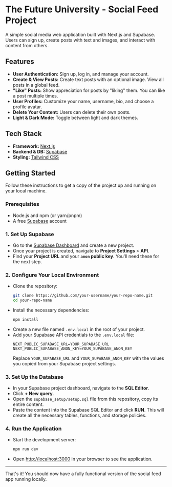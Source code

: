 # The Future University - Social Feed Project

A simple social media web application built with Next.js and Supabase. Users can sign up, create posts with text and images, and interact with content from others.

## Features

*   **User Authentication:** Sign up, log in, and manage your account.
*   **Create & View Posts:** Create text posts with an optional image. View all posts in a global feed.
*   **"Like" Posts:** Show appreciation for posts by "liking" them. You can like a post multiple times.
*   **User Profiles:** Customize your name, username, bio, and choose a profile avatar.
*   **Delete Your Content:** Users can delete their own posts.
*   **Light & Dark Mode:** Toggle between light and dark themes.

## Tech Stack

*   **Framework:** [Next.js](https://nextjs.org/)
*   **Backend & DB:** [Supabase](https://supabase.io/)
*   **Styling:** [Tailwind CSS](https://tailwindcss.com/)

## Getting Started

Follow these instructions to get a copy of the project up and running on your local machine.

### Prerequisites

*   Node.js and npm (or yarn/pnpm)
*   A free [Supabase](https://supabase.io/) account

### 1. Set Up Supabase

*   Go to the [Supabase Dashboard](https://app.supabase.io) and create a new project.
*   Once your project is created, navigate to **Project Settings** > **API**.
*   Find your **Project URL** and your **`anon` public key**. You'll need these for the next step.

### 2. Configure Your Local Environment

*   Clone the repository:
    ```bash
    git clone https://github.com/your-username/your-repo-name.git
    cd your-repo-name
    ```
*   Install the necessary dependencies:
    ```bash
    npm install
    ```
*   Create a new file named `.env.local` in the root of your project.
*   Add your Supabase API credentials to the `.env.local` file:
    ```
    NEXT_PUBLIC_SUPABASE_URL=YOUR_SUPABASE_URL
    NEXT_PUBLIC_SUPABASE_ANON_KEY=YOUR_SUPABASE_ANON_KEY
    ```
    Replace `YOUR_SUPABASE_URL` and `YOUR_SUPABASE_ANON_KEY` with the values you copied from your Supabase project settings.

### 3. Set Up the Database

*   In your Supabase project dashboard, navigate to the **SQL Editor**.
*   Click **+ New query**.
*   Open the `supabase_setup/setup.sql` file from this repository, copy its entire content.
*   Paste the content into the Supabase SQL Editor and click **RUN**. This will create all the necessary tables, functions, and storage policies.

### 4. Run the Application

*   Start the development server:
    ```bash
    npm run dev
    ```
*   Open [http://localhost:3000](http://localhost:3000) in your browser to see the application.

---

That's it! You should now have a fully functional version of the social feed app running locally.
